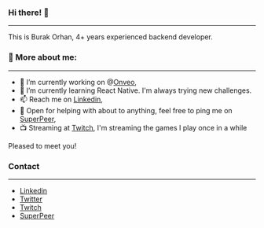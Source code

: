### Hi there! 👋
<hr>

This is Burak Orhan, 4+ years experienced backend developer.

### 🧐 More about me:
<hr>

- 🔭 I’m currently working on @<a href="https://onveo.tv" target="_blank">Onveo</a>,
- 🌱 I’m currently learning React Native. I'm always trying new challenges.
- 📫 Reach me on <a href="www.linkedin.com/in/burakoorhan" target="_blank">Linkedin</a>,
- 💬 Open for helping with about to anything, feel free to ping me on <a href="https://superpeer.com/burakorhan" target="_blank">SuperPeer</a>,
- 📺 Streaming at <a href="https://twitch.tv/cebraros" target="_blank">Twitch</a>, I'm streaming the games I play once in a while

Pleased to meet you!

### Contact
<hr>

- <a href="https://linkedin.com/in/burakoorhan" target="_blank">Linkedin</a>
- <a href="https://twitter.com/burakoorhan" target="_blank">Twitter</a>
- <a href="https://twitch.tv/cebraros" target="_blank">Twitch</a>
- <a href="https://superpeer.com/burakorhan" target="_blank">SuperPeer</a>






